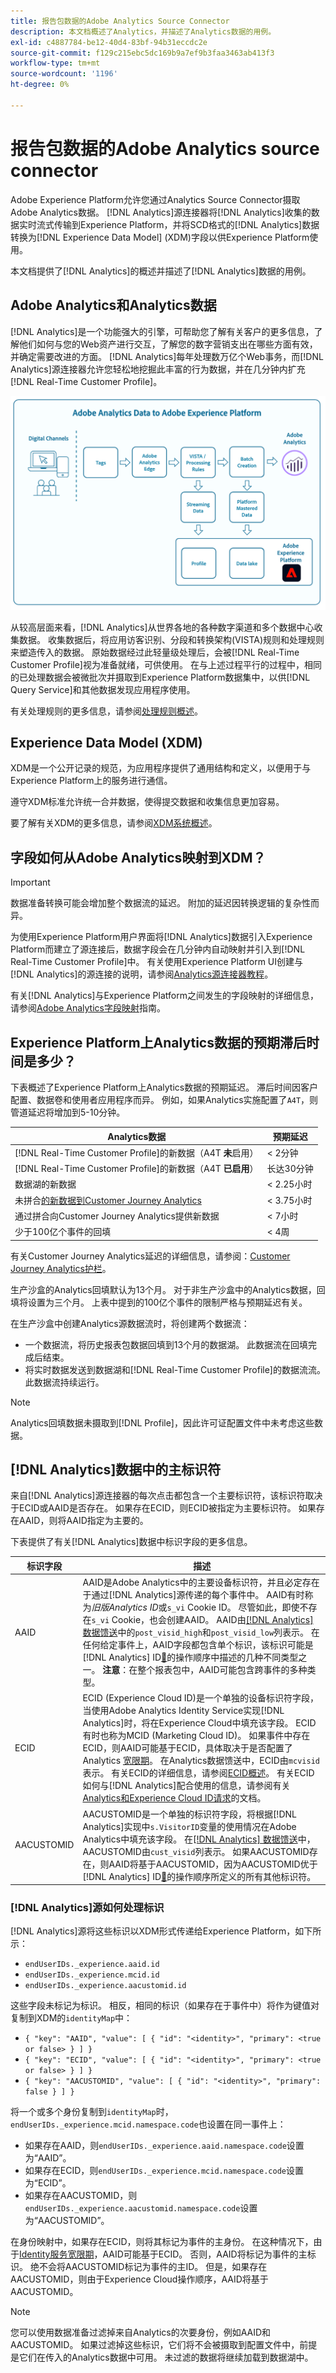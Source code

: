 ```yaml
---
title: 报告包数据的Adobe Analytics Source Connector
description: 本文档概述了Analytics，并描述了Analytics数据的用例。
exl-id: c4887784-be12-40d4-83bf-94b31eccdc2e
source-git-commit: f129c215ebc5dc169b9a7ef9b3faa3463ab413f3
workflow-type: tm+mt
source-wordcount: '1196'
ht-degree: 0%

---
```


# 报告包数据的Adobe Analytics source connector

Adobe Experience Platform允许您通过Analytics Source Connector摄取Adobe Analytics数据。 [!DNL Analytics]源连接器将[!DNL Analytics]收集的数据实时流式传输到Experience Platform，并将SCD格式的[!DNL Analytics]数据转换为[!DNL Experience Data Model] (XDM)字段以供Experience Platform使用。

本文档提供了[!DNL Analytics]的概述并描述了[!DNL Analytics]数据的用例。

## Adobe Analytics和Analytics数据

[!DNL Analytics]是一个功能强大的引擎，可帮助您了解有关客户的更多信息，了解他们如何与您的Web资产进行交互，了解您的数字营销支出在哪些方面有效，并确定需要改进的方面。 [!DNL Analytics]每年处理数万亿个Web事务，而[!DNL Analytics]源连接器允许您轻松地挖掘此丰富的行为数据，并在几分钟内扩充[!DNL Real-Time Customer Profile]。

![一个图形，说明来自包括Adobe Analytics在内的不同Adobe应用程序的数据之旅。](./images/analytics-data-experience-platform.png)

从较高层面来看，[!DNL Analytics]从世界各地的各种数字渠道和多个数据中心收集数据。 收集数据后，将应用访客识别、分段和转换架构(VISTA)规则和处理规则来塑造传入的数据。 原始数据经过此轻量级处理后，会被[!DNL Real-Time Customer Profile]视为准备就绪，可供使用。 在与上述过程平行的过程中，相同的已处理数据会被微批次并摄取到Experience Platform数据集中，以供[!DNL Query Service]和其他数据发现应用程序使用。

有关处理规则的更多信息，请参阅[处理规则概述](https://experienceleague.adobe.com/docs/analytics/admin/admin-tools/processing-rules/processing-rules.html?lang=zh-Hans)。

## Experience Data Model (XDM)

XDM是一个公开记录的规范，为应用程序提供了通用结构和定义，以便用于与Experience Platform上的服务进行通信。

遵守XDM标准允许统一合并数据，使得提交数据和收集信息更加容易。

要了解有关XDM的更多信息，请参阅[XDM系统概述](../../../xdm/home.md)。

## 字段如何从Adobe Analytics映射到XDM？

>[!IMPORTANT]
>
>数据准备转换可能会增加整个数据流的延迟。 附加的延迟因转换逻辑的复杂性而异。

为使用Experience Platform用户界面将[!DNL Analytics]数据引入Experience Platform而建立了源连接后，数据字段会在几分钟内自动映射并引入到[!DNL Real-Time Customer Profile]中。 有关使用Experience Platform UI创建与[!DNL Analytics]的源连接的说明，请参阅[Analytics源连接器教程](../../tutorials/ui/create/adobe-applications/analytics.md)。

有关[!DNL Analytics]与Experience Platform之间发生的字段映射的详细信息，请参阅[Adobe Analytics字段映射](./mapping/analytics.md)指南。

## Experience Platform上Analytics数据的预期滞后时间是多少？

下表概述了Experience Platform上Analytics数据的预期延迟。 滞后时间因客户配置、数据卷和使用者应用程序而异。 例如，如果Analytics实施配置了`A4T`，则管道延迟将增加到5-10分钟。

| Analytics数据 | 预期延迟 |
| -------------- | ---------------- |
| [!DNL Real-Time Customer Profile]的新数据（A4T **未**&#x200B;启用） | &lt; 2分钟 |
| [!DNL Real-Time Customer Profile]的新数据（A4T **已启用**） | 长达30分钟 |
| 数据湖的新数据 | &lt; 2.25小时 |
| 未拼合[的新数据到Customer Journey Analytics](https://experienceleague.adobe.com/docs/analytics-platform/using/stitching/overview.html?lang=en) | &lt; 3.75小时 |
| 通过拼合向Customer Journey Analytics提供新数据 | &lt; 7小时 |
| 少于100亿个事件的回填 | &lt; 4周 |

有关Customer Journey Analytics延迟的详细信息，请参阅：[Customer Journey Analytics护栏](https://experienceleague.adobe.com/docs/analytics-platform/using/cja-admin/guardrails.html?lang=en)。

生产沙盒的Analytics回填默认为13个月。 对于非生产沙盒中的Analytics数据，回填将设置为三个月。 上表中提到的100亿个事件的限制严格与预期延迟有关。

在生产沙盒中创建Analytics源数据流时，将创建两个数据流：

* 一个数据流，将历史报表包数据回填到13个月的数据湖。 此数据流在回填完成后结束。
* 将实时数据发送到数据湖和[!DNL Real-Time Customer Profile]的数据流流。 此数据流持续运行。

>[!NOTE]
>
>Analytics回填数据未摄取到[!DNL Profile]，因此许可证配置文件中未考虑这些数据。

## [!DNL Analytics]数据中的主标识符

来自[!DNL Analytics]源连接器的每次点击都包含一个主要标识符，该标识符取决于ECID或AAID是否存在。 如果存在ECID，则ECID被指定为主要标识符。 如果存在AAID，则将AAID指定为主要的。

下表提供了有关[!DNL Analytics]数据中标识字段的更多信息。

| 标识字段 | 描述 |
| --- | --- |
| AAID | AAID是Adobe Analytics中的主要设备标识符，并且必定存在于通过[!DNL Analytics]源传递的每个事件中。 AAID有时称为&#x200B;*旧版Analytics ID*&#x200B;或`s_vi` Cookie ID。 尽管如此，即使不存在`s_vi` Cookie，也会创建AAID。 AAID由[[!DNL Analytics] 数据馈送](https://experienceleague.adobe.com/docs/analytics/export/analytics-data-feed/data-feed-contents/datafeeds-reference.html)中的`post_visid_high`和`post_visid_low`列表示。 在任何给定事件上，AAID字段都包含单个标识，该标识可能是 [!DNL Analytics] ID[&#128279;](https://experienceleague.adobe.com/docs/id-service/using/reference/analytics-reference/analytics-order-of-operations.html)的操作顺序中描述的几种不同类型之一。 **注意**：在整个报表包中，AAID可能包含跨事件的多种类型。 |
| ECID | ECID (Experience Cloud ID)是一个单独的设备标识符字段，当使用Adobe Analytics Identity Service实现[!DNL Analytics]时，将在Experience Cloud中填充该字段。 ECID有时也称为MCID (Marketing Cloud ID)。 如果事件中存在ECID，则AAID可能基于ECID，具体取决于是否配置了Analytics [宽限期](https://experienceleague.adobe.com/docs/id-service/using/reference/analytics-reference/grace-period.html)。 在Analytics数据馈送中，ECID由`mcvisid`表示。 有关ECID的详细信息，请参阅[ECID概述](../../../identity-service/features/ecid.md)。 有关ECID如何与[!DNL Analytics]配合使用的信息，请参阅有关[Analytics和Experience Cloud ID请求](https://experienceleague.adobe.com/docs/id-service/using/reference/analytics-reference/legacy-analytics.html)的文档。 |
| AACUSTOMID | AACUSTOMID是一个单独的标识符字段，将根据[!DNL Analytics]实现中`s.VisitorID`变量的使用情况在Adobe Analytics中填充该字段。 在[[!DNL Analytics] 数据馈送](https://experienceleague.adobe.com/docs/analytics/export/analytics-data-feed/data-feed-contents/datafeeds-reference.html)中，AACUSTOMID由`cust_visid`列表示。 如果AACUSTOMID存在，则AAID将基于AACUSTOMID，因为AACUSTOMID优于 [!DNL Analytics] ID[&#128279;](https://experienceleague.adobe.com/docs/id-service/using/reference/analytics-reference/analytics-order-of-operations.html)的操作顺序所定义的所有其他标识符。 |

### [!DNL Analytics]源如何处理标识

[!DNL Analytics]源将这些标识以XDM形式传递给Experience Platform，如下所示：

* `endUserIDs._experience.aaid.id`
* `endUserIDs._experience.mcid.id`
* `endUserIDs._experience.aacustomid.id`

这些字段未标记为标识。 相反，相同的标识（如果存在于事件中）将作为键值对复制到XDM的`identityMap`中：

* `{ "key": "AAID", "value": [ { "id": "<identity>", "primary": <true or false> } ] }`
* `{ "key": "ECID", "value": [ { "id": "<identity>", "primary": <true or false> } ] }`
* `{ "key": "AACUSTOMID", "value": [ { "id": "<identity>", "primary": false } ] }`

将一个或多个身份复制到`identityMap`时，`endUserIDs._experience.mcid.namespace.code`也设置在同一事件上：

* 如果存在AAID，则`endUserIDs._experience.aaid.namespace.code`设置为“AAID”。
* 如果存在ECID，则`endUserIDs._experience.mcid.namespace.code`设置为“ECID”。
* 如果存在AACUSTOMID，则`endUserIDs._experience.aacustomid.namespace.code`设置为“AACUSTOMID”。

在身份映射中，如果存在ECID，则将其标记为事件的主身份。 在这种情况下，由于[Identity服务宽限期](https://experienceleague.adobe.com/docs/id-service/using/reference/analytics-reference/grace-period.html)，AAID可能基于ECID。 否则，AAID将标记为事件的主标识。 绝不会将AACUSTOMID标记为事件的主ID。 但是，如果存在AACUSTOMID，则由于Experience Cloud操作顺序，AAID将基于AACUSTOMID。

>[!NOTE]
>
>您可以使用数据准备过滤掉来自Analytics的次要身份，例如AAID和AACUSTOMID。 如果过滤掉这些标识，它们将不会被摄取到配置文件中，前提是它们在传入的Analytics数据中可用。 未过滤的数据将继续加载到数据湖中。
